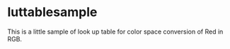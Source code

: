 # luttablesample
This is a little sample of look up table for color space conversion of Red in RGB.
